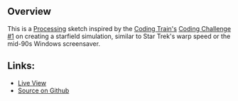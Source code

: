
## Overview

This is a [Processing][processing-home] sketch inspired by the [Coding Train's][coding-train] [Coding Challenge #1][ct-challenge-1] on creating a starfield simulation, similar to Star Trek's warp speed or the mid-90s Windows screensaver. 

## Links: 

* [Live View](https://brianhonohan.com/sketchbook/processing/coding-challenges/2018/09/26/coding-challenge-1-starfield.html)
* [Source on Github](https://github.com/brianhonohan/sketchbook/tree/master/processing/coding-challenges/starfield)

[source-code]: https://github.com/brianhonohan/sketchbook/blob/b05f5d6a5dfe0e4a0d030ea37c20868c7aa9c86a/processing/coding-challenges/starfield/starfield.pde
[processing-home]: https://processing.org
[sportsknowhow-hockey]: http://www.sportsknowhow.com/hockey/dimensions/hockey-rink-dimensions.html
[coding-train]: https://thecodingtrain.com/
[ct-challenge-1]: https://www.youtube.com/watch?v=17WoOqgXsRM&list=PLRqwX-V7Uu6ZiZxtDDRCi6uhfTH4FilpH